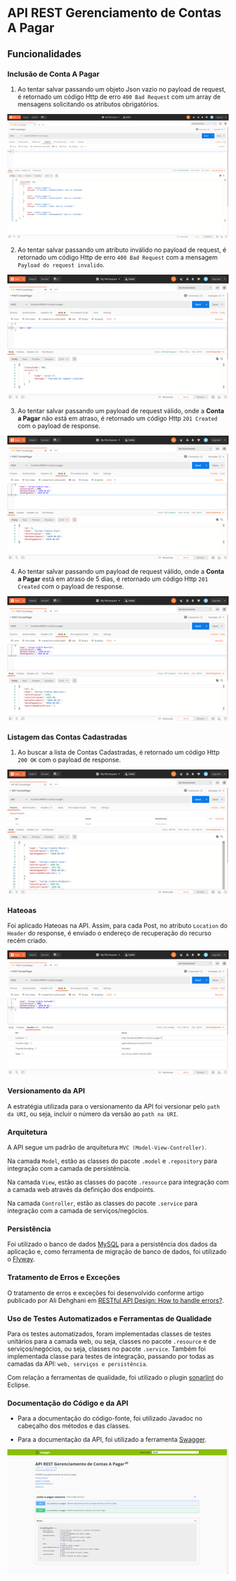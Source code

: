 # API REST Gerenciamento de Contas A Pagar

## Funcionalidades

### Inclusão de Conta A Pagar

1. Ao tentar salvar passando um objeto Json vazio no payload de request, é retornado um código Http de erro `400 Bad Request` com um array de mensagens solicitando os atributos obrigatórios.

![Tentar salvar sem passar os atributos obrigatórios](images/Captura-de-tela-de-2020-06-07-15-59-10.png)  


2. Ao tentar salvar passando um atributo inválido no payload de request, é retornado um código Http de erro `400 Bad Request` com a mensagem `Payload do request invalido`.

![Tentar salvar passando atributo inválido](images/Captura-de-tela-de-2020-06-07-16-02-36.png)

3. Ao tentar salvar passando um payload de request válido, onde a **Conta a Pagar** não está em atraso, é retornado um código Http `201 Created` com o payload de response.

![Tentar salvar passando payload válido e a Conta a Pagar não está em atraso](images/Captura-de-tela-de-2020-06-07-16-21-12.png)

4. Ao tentar salvar passando um payload de request válido, onde a **Conta a Pagar** está em atraso de 5 dias, é retornado um código Http `201 Created` com o payload de response.

![Tentar salvar passando payload válido e a Conta a Pagar está em atraso de 5 dias](images/Captura-de-tela-de-2020-06-07-16-27-55.png)


### Listagem das Contas Cadastradas

1. Ao buscar a lista de Contas Cadastradas, é retornado um código Http `200 OK` com o payload de response.

![Listagem das Contas Cadastradas](images/Captura-de-tela-de-2020-06-07-16-33-44.png)


### Hateoas

Foi aplicado Hateoas na API. Assim, para cada Post, no atributo `Location` do `Header` do response, é enviado o endereço de recuperação do recurso recém criado.

![Hateoas](images/Captura-de-tela-de-2020-06-07-16-45-51.png)


### Versionamento da API

A estratégia utilizada para o versionamento da API foi versionar pelo `path da URI`, ou seja, incluir o número da versão ao `path na URI`.


### Arquitetura

A API segue um padrão de arquitetura `MVC (Model-View-Controller)`.

Na camada `Model`, estão as classes do pacote `.model` e `.repository` para integração com a camada de persistência.

Na camada `View`, estão as classes do pacote `.resource` para integração com a camada web através da definição dos endpoints.

Na camada `Controller`, estão as classes do pacote `.service` para integração com a camada de serviços/negócios.


### Persistência

Foi utilizado o banco de dados [MySQL](https://www.mysql.com/) para a persistência dos dados da aplicação e, como ferramenta de migração de banco de dados, foi utilizado o [Flyway](https://flywaydb.org/).


### Tratamento de Erros e Exceções

O tratamento de erros e exceções foi desenvolvido conforme artigo publicado por Ali Dehghani em [RESTful API Design: How to handle errors?](https://alidg.me/blog/2016/9/24/rest-api-error-handling).


### Uso de Testes Automatizados e Ferramentas de Qualidade

Para os testes automatizados, foram implementadas classes de testes unitários para a camada web, ou seja, classes no pacote `.resource` e de serviços/negócios, ou seja, classes no pacote `.service`. Também foi implementada classe para testes de integração, passando por todas as camadas da API: `web, serviços e persistência`.

Com relação a ferramentas de qualidade, foi utilizado o plugin [sonarlint](https://www.sonarlint.org/eclipse/) do Eclipse.


### Documentação do Código e da API

* Para a documentação do código-fonte, foi utilizado Javadoc no cabeçalho dos métodos e das classes.

* Para a documentação da API, foi utilizado a ferramenta [Swagger](https://swagger.io/).

![Swagger](images/Captura-de-tela-de-2020-06-07-17-17-17.png)
